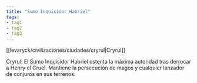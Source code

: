 ```yaml
---
title: "Sumo Inquisidor Habriel"
tags:
- tag1
- tag2
- tag3
---
```


[[levaryck/civilizaciones/ciudades/cryrul|Cryrul]]

Cryrul: El Sumo Inquisidor Habriel ostenta la máxima autoridad tras derrocar a Henry el Cruel. Mantiene la persecución de magos y cualquier lanzador de conjuros en sus terrenos.